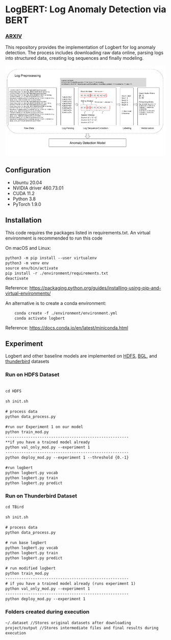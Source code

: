 # LogBERT: Log Anomaly Detection via BERT
### [ARXIV](https://arxiv.org/abs/2103.04475) 

This repository provides the implementation of Logbert for log anomaly detection. 
The process includes downloading raw data online, parsing logs into structured data, 
creating log sequences and finally modeling. 

![alt](img/log_preprocess.png)

## Configuration
- Ubuntu 20.04
- NVIDIA driver 460.73.01 
- CUDA 11.2
- Python 3.8
- PyTorch 1.9.0

## Installation
This code requires the packages listed in requirements.txt.
An virtual environment is recommended to run this code

On macOS and Linux:  
```
python3 -m pip install --user virtualenv
python3 -m venv env
source env/bin/activate
pip install -r ./environment/requirements.txt
deactivate
```
Reference: https://packaging.python.org/guides/installing-using-pip-and-virtual-environments/

An alternative is to create a conda environment:
```
    conda create -f ./environment/environment.yml
    conda activate logbert
```
Reference: https://docs.conda.io/en/latest/miniconda.html

## Experiment
Logbert and other baseline models are implemented on [HDFS](https://github.com/logpai/loghub/tree/master/HDFS), [BGL](https://github.com/logpai/loghub/tree/master/BGL), and [thunderbird]() datasets

### Run on HDFS Dataset
```shell script

cd HDFS

sh init.sh

# process data
python data_process.py

#run our Experiment 1 on our model
python train_mod.py
------------------------------------------------------
**if you have a trained model already
python val_only_mod.py --experiment 1
------------------------------------------------------
python deploy_mod.py --experiment 1 --threshold {0.-1}

#run logbert
python logbert.py vocab
python logbert.py train
python logbert.py predict

```

### Run on Thunderbird Dataset
```shell script
cd TBird

sh init.sh

# process data
python data_process.py

# run base logbert
python logbert.py vocab
python logbert.py train
python logbert.py predict

# run modified logbert
python train_mod.py
------------------------------------------------------
# if you have a trained model already (runs experiment 1)
python val_only_mod.py --experiment 1
------------------------------------------------------
python deploy_mod.py --experiment 1

```

### Folders created during execution
```shell script 
~/.dataset //Stores original datasets after downloading
project/output //Stores intermediate files and final results during execution
```
